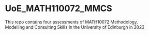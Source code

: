 # UoE_MATH110072_MMCS
This repo contains four assessments of MATH10072 Methodology, Modelling and Consulting Skills in the University of Edinburgh in 2023
